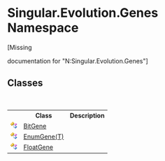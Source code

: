 # Singular.Evolution.Genes Namespace
 

\[Missing <summary> documentation for "N:Singular.Evolution.Genes"\]


## Classes
&nbsp;<table><tr><th></th><th>Class</th><th>Description</th></tr><tr><td>![Public class](media/pubclass.gif "Public class")</td><td><a href="6e3ceb63-3c40-7d72-09e8-13c51a663103">BitGene</a></td><td /></tr><tr><td>![Public class](media/pubclass.gif "Public class")</td><td><a href="4fecc7be-9552-30ff-5645-a76762f44273">EnumGene(T)</a></td><td /></tr><tr><td>![Public class](media/pubclass.gif "Public class")</td><td><a href="0669b42b-c8df-2480-a278-6e83e27b51b7">FloatGene</a></td><td /></tr></table>&nbsp;
